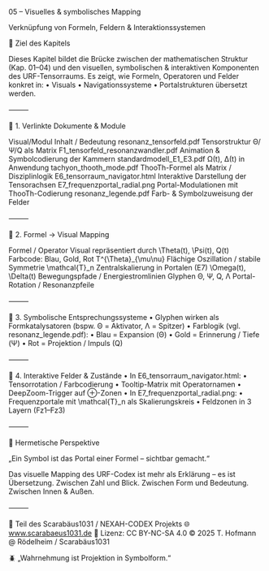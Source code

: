 05 – Visuelles & symbolisches Mapping

Verknüpfung von Formeln, Feldern & Interaktionssystemen

🎯 Ziel des Kapitels

Dieses Kapitel bildet die Brücke zwischen der mathematischen Struktur (Kap. 01–04) und den visuellen, symbolischen & interaktiven Komponenten des URF-Tensorraums. Es zeigt, wie Formeln, Operatoren und Felder konkret in:
	•	Visuals
	•	Navigationssysteme
	•	Portalstrukturen
übersetzt werden.

⸻

🧭 1. Verlinkte Dokumente & Module

Visual/Modul	Inhalt / Bedeutung
resonanz_tensorfeld.pdf	Tensorstruktur Θ/Ψ/Q als Matrix
F1_tensorfeld_resonanzwandler.pdf	Animation & Symbolcodierung der Kammern
standardmodell_E1_E3.pdf	Ω(t), Δ(t) in Anwendung
tachyon_thooth_mode.pdf	ThooTh-Formel als Matrix / Disziplinlogik
E6_tensorraum_navigator.html	Interaktive Darstellung der Tensorachsen
E7_frequenzportal_radial.png	Portal-Modulationen mit ThooTh-Codierung
resonanz_legende.pdf	Farb- & Symbolzuweisung der Felder


⸻

🔢 2. Formel → Visual Mapping

Formel / Operator	Visual repräsentiert durch
\Theta(t), \Psi(t), Q(t)	Farbcode: Blau, Gold, Rot
T^{\Theta}_{\mu\nu}	Flächige Oszillation / stabile Symmetrie
\mathcal{T}_n	Zentralskalierung in Portalen (E7)
\Omega(t), \Delta(t)	Bewegungspfade / Energiestromlinien
Glyphen Θ, Ψ, Q, Λ	Portal-Rotation / Resonanzpfeile


⸻

🧠 3. Symbolische Entsprechungssysteme
	•	Glyphen wirken als Formkatalysatoren (bspw. Θ = Aktivator, Λ = Spitzer)
	•	Farblogik (vgl. resonanz_legende.pdf):
	•	Blau = Expansion (Θ)
	•	Gold = Erinnerung / Tiefe (Ψ)
	•	Rot = Projektion / Impuls (Q)

⸻

🔄 4. Interaktive Felder & Zustände
	•	In E6_tensorraum_navigator.html:
	•	Tensorrotation / Farbcodierung
	•	Tooltip-Matrix mit Operatornamen
	•	DeepZoom-Trigger auf ⊕-Zonen
	•	In E7_frequenzportal_radial.png:
	•	Frequenzportale mit \mathcal{T}_n als Skalierungskreis
	•	Feldzonen in 3 Layern (Fz1–Fz3)

⸻

🧠 Hermetische Perspektive

„Ein Symbol ist das Portal einer Formel – sichtbar gemacht.“

Das visuelle Mapping des URF-Codex ist mehr als Erklärung – es ist Übersetzung. Zwischen Zahl und Blick. Zwischen Form und Bedeutung. Zwischen Innen & Außen.

⸻

📐 Teil des Scarabäus1031 / NEXAH-CODEX Projekts
🌐 www.scarabaeus1031.de
📄 Lizenz: CC BY-NC-SA 4.0
© 2025 T. Hofmann @ Rödelheim / Scarabäus1031

🪲 „Wahrnehmung ist Projektion in Symbolform.“
